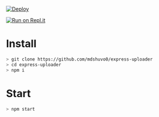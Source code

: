 [![Deploy](https://www.herokucdn.com/deploy/button.svg)](https://heroku.com/deploy?template=https://github.com/mdshuvo0/express-uploader/)

[![Run on Repl.it](https://repl.it/badge/github/zennn08/express-uploader)](https://repl.it/github/mdshuvo0/express-uploader)

# Install

```bash
> git clone https://github.com/mdshuvo0/express-uploader
> cd express-uploader
> npm i
```

# Start

```bash
> npm start
```
